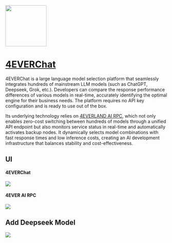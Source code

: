 <img src="https://4everlogo.4everland.store/icons/1024.png" width="128" height="auto" /> 

# [4EVERChat](https://chat.4everland.org/)

4EVERChat is a large language model selection platform that seamlessly integrates hundreds of mainstream LLM models (such as ChatGPT, Deepseek, Grok, etc.). Developers can compare the response performance differences of various models in real-time, accurately identifying the optimal engine for their business needs. The platform requires no API key configuration and is ready to use out of the box.

Its underlying technology relies on [4EVERLAND AI RPC](https://docs.4everland.org/ai/ai-rpc/quick-start), which not only enables zero-cost switching between hundreds of models through a unified API endpoint but also monitors service status in real-time and automatically activates backup nodes. It dynamically selects model combinations with fast response times and low inference costs, creating an AI development infrastructure that balances stability and cost-effectiveness.



## UI

####  4EVERChat

<img src="https://markdown.4everland.store/4everchat_ui.jpg" />

#### 4EVER AI RPC

<img src="https://markdown.4everland.store/4eveairpc_ui.png" />



## Add Deepseek Model

<img src="https://markdown.4everland.store/4everchat_models.jpg" />

